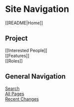 # Site Navigation

[[README|Home]]  

## Project

[[Interested People]]  
[[Features]]  
[[Roles]]  

## General Navigation

[Search](/search.html)  
[All Pages](/all-pages.html)  
[Recent Changes](/recent-pages.html)
